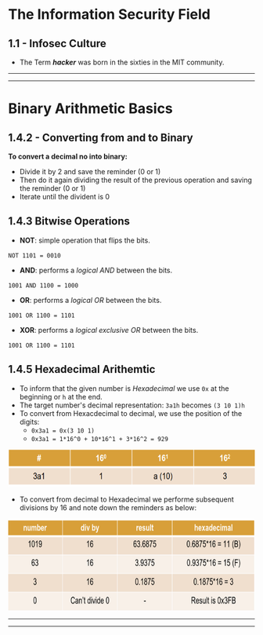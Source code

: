 # The Information Security Field

## 1.1 - Infosec Culture

- The Term ***hacker*** was born in the sixties in the MIT community.

* * *

* * *

# Binary Arithmetic Basics

## 1.4.2 - Converting from and to Binary

**To convert a decimal no into binary:**

- Divide it by 2 and save the reminder (0 or 1)
- Then do it again dividing the result of the previous operation and saving the reminder (0 or 1)
- Iterate until the divident is 0

## 1.4.3 Bitwise Operations

- **NOT**: simple operation that flips the bits.

```
NOT 1101 = 0010
```

- **AND**: performs a *logical AND* between the bits.

```
1001 AND 1100 = 1000
```

- **OR**: performs a *logical OR* between the bits.

```
1001 OR 1100 = 1101
```

- **XOR**: performs a *logical exclusive OR* between the bits.

```
1001 OR 1100 = 1101
```

## 1.4.5 Hexadecimal Arithemtic

- To inform that the given number is *Hexadecimal* we use `0x` at the beginning or `h` at the end.
- The target number's decimal representation: `3a1h` becomes `(3 10 1)h`
- To convert from Hexacdecimal to decimal, we use the position of the digits:
    - `0x3a1 = 0x(3 10 1)`
    - `0x3a1 = 1*16^0 + 10*16^1 + 3*16^2 = 929`

<img src="../../../_resources/Screenshot_2021-09-26 INE - Penetration Testing Pr.png" alt="Screenshot_2021-09-26INE-PenetrationTestingPrerequisites.png" width="601" height="76" class="jop-noMdConv">

- To convert from decimal to Hexadecimal we performe subsequent divisions by 16 and note down the reminders as below:

<img src="../../../_resources/screenshot1.png" alt="screenshot1.png" width="709" height="187" class="jop-noMdConv">

* * *

* * *